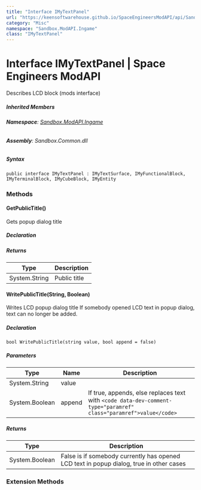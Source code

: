 ```yaml
---
title: "Interface IMyTextPanel"
url: "https://keensoftwarehouse.github.io/SpaceEngineersModAPI/api/Sandbox.ModAPI.Ingame.IMyTextPanel.html"
category: "Misc"
namespace: "Sandbox.ModAPI.Ingame"
class: "IMyTextPanel"
---
```


# Interface IMyTextPanel | Space Engineers ModAPI

Describes LCD block (mods interface)

##### Inherited Members

###### **Namespace**: [Sandbox.ModAPI.Ingame](https://keensoftwarehouse.github.io/SpaceEngineersModAPI/api/Sandbox.ModAPI.Ingame.html)

###### **Assembly**: Sandbox.Common.dll

##### Syntax

```
public interface IMyTextPanel : IMyTextSurface, IMyFunctionalBlock, IMyTerminalBlock, IMyCubeBlock, IMyEntity
```

### Methods

#### GetPublicTitle()

Gets popup dialog title

##### Declaration

##### Returns

| Type | Description |
| --- | --- |
| System.String | Public title |

#### WritePublicTitle(String, Boolean)

Writes LCD popup dialog title If somebody opened LCD text in popup dialog, text can no longer be added.

##### Declaration

```
bool WritePublicTitle(string value, bool append = false)
```

##### Parameters

| Type | Name | Description |
| --- | --- | --- |
| System.String | value |     |
| System.Boolean | append | If true, appends, else replaces text with `<code data-dev-comment-type="paramref" class="paramref">value</code>` |

##### Returns

| Type | Description |
| --- | --- |
| System.Boolean | False is if somebody currently has opened LCD text in popup dialog, true in other cases |

### Extension Methods